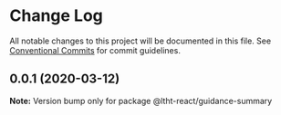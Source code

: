 # Change Log

All notable changes to this project will be documented in this file.
See [Conventional Commits](https://conventionalcommits.org) for commit guidelines.

## 0.0.1 (2020-03-12)

**Note:** Version bump only for package @ltht-react/guidance-summary
